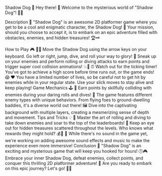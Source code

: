 Shadow Dog 🐾
Hey there! 👋 Welcome to the mysterious world of "Shadow Dog"! 🌌🌟

Description 📜
"Shadow Dog" is an awesome 2D platformer game where you get to be a cool and enigmatic character, the Shadow Dog! 🐶 Your mission, should you choose to accept it, is to embark on an epic adventure filled with obstacles, enemies, and hidden treasures! 🏆🗝️

How to Play 🎮
🏃‍♂️ Move the Shadow Dog using the arrow keys on your keyboard. Go left or right, jump, dive, and roll your way to glory!
🤫 Sneak up on your enemies and perform rolling or diving attacks to earn points and trigger super cool collision animations! 💥💯
⏰ Watch out for the ticking timer! You've got to achieve a high score before time runs out, or the game ends! 😱
❤️ You have a limited number of lives, so be careful not to get hit by enemies while in your regular state. Use your slick moves to stay alive and keep playing!
Game Mechanics 🕹️
🏅 Earn points by skillfully colliding with enemies during your daring rolls and dives!
🌟 The game features different enemy types with unique behaviors. From flying foes to ground-dwelling baddies, it's a diverse world out there!
🖼️ Dive into the captivating background with multiple layers, creating a mesmerizing sense of depth and movement.
Tips and Tricks 💡
🚀 Master the art of rolling and diving to take down enemies and soar to the top of the leaderboards!
🎁 Keep an eye out for hidden treasures scattered throughout the levels. Who knows what rewards they might hold? 💰💎
🎵 While there's no sound in the game yet, we're working on adding awesome sound effects and music to make the experience even more immersive!
Conclusion 🏁
"Shadow Dog" is an exciting and mysterious game that will keep you hooked for hours! 🕒🎮 Embrace your inner Shadow Dog, defeat enemies, collect points, and conquer this thrilling 2D platformer adventure! 🌟 Are you ready to embark on this epic journey? Let's go! 🐾💫

